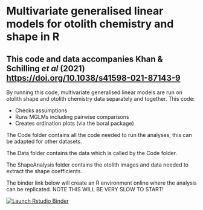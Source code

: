 # Multivariate generalised linear models for otolith chemistry and shape in R

## This code and data accompanies Khan & Schilling *et al* (2021) https://doi.org/10.1038/s41598-021-87143-9

By running this code, multivariate generalised linear models are run on otolith shape and otolith chemistry data separately and together. 
This code:
* Checks assumptions
* Runs MGLMs including pairwise comparisons
* Creates ordination plots (via the boral package)

The Code folder contains all the code needed to run the analyses, this can be adapted for other datasets.

The Data folder contains the data which is called by the Code folder.

The ShapeAnalysis folder contains the otolith images and data needed to extract the shape coefficients.

The binder link below will create an R environment online where the analysis can be replicated. NOTE THIS WILL BE VERY SLOW TO START!
<!-- badges: start -->
[![Launch Rstudio Binder](http://mybinder.org/badge_logo.svg)](https://mybinder.org/v2/gh/HaydenSchilling/MGLMs-Otoliths/Sci-Reps-resubmission?urlpath=rstudio)
<!-- badges: end -->
